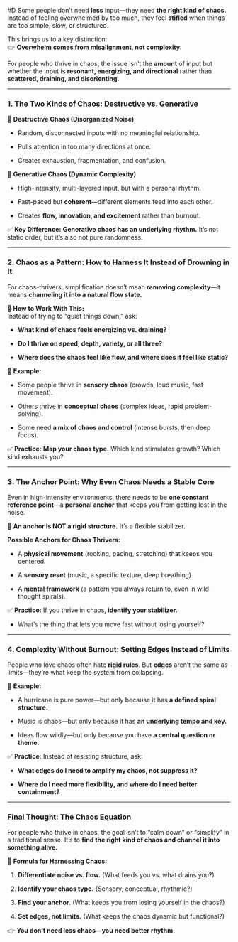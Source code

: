 #D Some people don’t need **less** input—they need **the right kind of chaos.** Instead of feeling overwhelmed by too much, they feel **stifled** when things are too simple, slow, or structured.

This brings us to a key distinction:  
👉 **Overwhelm comes from misalignment, not complexity.**

For people who thrive in chaos, the issue isn’t the **amount** of input but whether the input is **resonant, energizing, and directional** rather than **scattered, draining, and disorienting.**

---

### **1. The Two Kinds of Chaos: Destructive vs. Generative**

🔻 **Destructive Chaos (Disorganized Noise)**

- Random, disconnected inputs with no meaningful relationship.
    
- Pulls attention in too many directions at once.
    
- Creates exhaustion, fragmentation, and confusion.
    

🔹 **Generative Chaos (Dynamic Complexity)**

- High-intensity, multi-layered input, but with a personal rhythm.
    
- Fast-paced but **coherent**—different elements feed into each other.
    
- Creates **flow, innovation, and excitement** rather than burnout.
    

✅ **Key Difference:** **Generative chaos has an underlying rhythm.** It’s not static order, but it’s also not pure randomness.

---

### **2. Chaos as a Pattern: How to Harness It Instead of Drowning in It**

For chaos-thrivers, simplification doesn’t mean **removing complexity**—it means **channeling it into a natural flow state.**

**🔹 How to Work With This:**  
Instead of trying to “quiet things down,” ask:

- **What kind of chaos feels energizing vs. draining?**
    
- **Do I thrive on speed, depth, variety, or all three?**
    
- **Where does the chaos feel like flow, and where does it feel like static?**
    

📌 **Example:**

- Some people thrive in **sensory chaos** (crowds, loud music, fast movement).
    
- Others thrive in **conceptual chaos** (complex ideas, rapid problem-solving).
    
- Some need **a mix of chaos and control** (intense bursts, then deep focus).
    

✅ **Practice:** **Map your chaos type.** Which kind stimulates growth? Which kind exhausts you?

---

### **3. The Anchor Point: Why Even Chaos Needs a Stable Core**

Even in high-intensity environments, there needs to be **one constant reference point**—a **personal anchor** that keeps you from getting lost in the noise.

🔹 **An anchor is NOT a rigid structure.** It’s a flexible stabilizer.

**Possible Anchors for Chaos Thrivers:**

- A **physical movement** (rocking, pacing, stretching) that keeps you centered.
    
- A **sensory reset** (music, a specific texture, deep breathing).
    
- A **mental framework** (a pattern you always return to, even in wild thought spirals).
    

✅ **Practice:** If you thrive in chaos, **identify your stabilizer.**

- What’s the thing that lets you move fast without losing yourself?
    

---

### **4. Complexity Without Burnout: Setting Edges Instead of Limits**

People who love chaos often hate **rigid rules**. But **edges** aren’t the same as limits—they’re what keep the system from collapsing.

📌 **Example:**

- A hurricane is pure power—but only because it has **a defined spiral structure.**
    
- Music is chaos—but only because it has **an underlying tempo and key.**
    
- Ideas flow wildly—but only because you have **a central question or theme.**
    

✅ **Practice:** Instead of resisting structure, ask:

- **What edges do I need to amplify my chaos, not suppress it?**
    
- **Where do I need more flexibility, and where do I need better containment?**
    

---

### **Final Thought: The Chaos Equation**

For people who thrive in chaos, the goal isn’t to “calm down” or “simplify” in a traditional sense. It’s to **find the right kind of chaos and channel it into something alive.**

🔹 **Formula for Harnessing Chaos:**

1. **Differentiate noise vs. flow.** (What feeds you vs. what drains you?)
    
2. **Identify your chaos type.** (Sensory, conceptual, rhythmic?)
    
3. **Find your anchor.** (What keeps you from losing yourself in the chaos?)
    
4. **Set edges, not limits.** (What keeps the chaos dynamic but functional?)
    

👉 **You don’t need less chaos—you need better rhythm.**